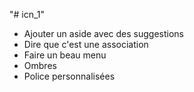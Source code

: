"# icn_1"
- Ajouter un aside avec des suggestions
- Dire que c'est une association
- Faire un beau menu
- Ombres
- Police personnalisées